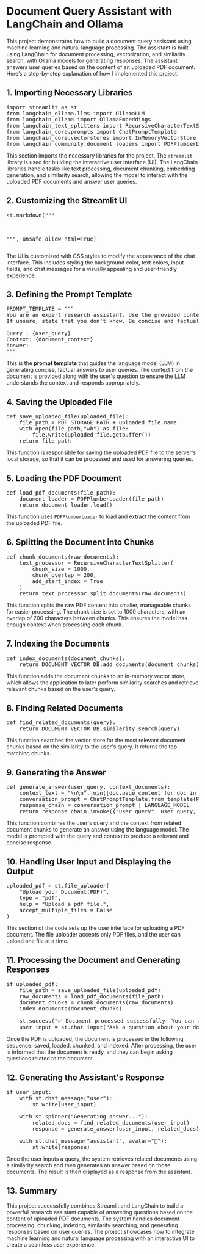 <h1>Document Query Assistant with LangChain and Ollama</h1>
<p>This project demonstrates how to build a document query assistant using machine learning and natural language processing. The assistant is built using LangChain for document processing, vectorization, and similarity search, with Ollama models for generating responses. The assistant answers user queries based on the content of an uploaded PDF document. Here’s a step-by-step explanation of how I implemented this project:</p>


<h2>1. Importing Necessary Libraries</h2>

<pre>
import streamlit as st
from langchain_ollama.llms import OllamaLLM
from langchain_ollama import OllamaEmbeddings
from langchain_text_splitters import RecursiveCharacterTextSplitter
from langchain_core.prompts import ChatPromptTemplate
from langchain_core.vectorstores import InMemoryVectorStore
from langchain_community.document_loaders import PDFPlumberLoader
</pre>

<p>This section imports the necessary libraries for the project. The <code>streamlit</code> library is used for building the interactive user interface (UI). The LangChain libraries handle tasks like text processing, document chunking, embedding generation, and similarity search, allowing the model to interact with the uploaded PDF documents and answer user queries.</p>

<h2>2. Customizing the Streamlit UI</h2>

<pre>
st.markdown("""
    <style>
    .stApp { ... }
    .stChatInput input { ... }
    .stChatMessage[data-testid="stChatMessage"]:nth-child(odd) { ... }
    .stChatMessage[data-testid="stChatMessage"]:nth-child(even) { ... }
    .stFileUploader { ... }
    h1, h2, h3 { ... }
    </style>
""", unsafe_allow_html=True)
</pre>

<p>The UI is customized with CSS styles to modify the appearance of the chat interface. This includes styling the background color, text colors, input fields, and chat messages for a visually appealing and user-friendly experience.</p>

<h2>3. Defining the Prompt Template</h2>

<pre>
PROMPT_TEMPLATE = """
You are an expert research assistant. Use the provided context to answer the query. 
If unsure, state that you don't know. Be concise and factual (max 3 sentences).

Query : {user_query}
Context: {document_context}
Answer:
"""
</pre>

<p>This is the <strong>prompt template</strong> that guides the language model (LLM) in generating concise, factual answers to user queries. The context from the document is provided along with the user's question to ensure the LLM understands the context and responds appropriately.</p>

<h2>4. Saving the Uploaded File</h2>

<pre>
def save_uploaded_file(uploaded_file):
    file_path = PDF_STORAGE_PATH + uploaded_file.name
    with open(file_path,"wb") as file:
        file.write(uploaded_file.getbuffer())
    return file_path
</pre>

<p>This function is responsible for saving the uploaded PDF file to the server's local storage, so that it can be processed and used for answering queries.</p>

<h2>5. Loading the PDF Document</h2>

<pre>
def load_pdf_documents(file_path):
    document_loader = PDFPlumberLoader(file_path)
    return document_loader.load()
</pre>

<p>This function uses <code>PDFPlumberLoader</code> to load and extract the content from the uploaded PDF file.</p>

<h2>6. Splitting the Document into Chunks</h2>

<pre>
def chunk_documents(raw_documents):
    text_processor = RecursiveCharacterTextSplitter(
        chunk_size = 1000,
        chunk_overlap = 200,
        add_start_index = True
    )
    return text_processor.split_documents(raw_documents)
</pre>

<p>This function splits the raw PDF content into smaller, manageable chunks for easier processing. The chunk size is set to 1000 characters, with an overlap of 200 characters between chunks. This ensures the model has enough context when processing each chunk.</p>

<h2>7. Indexing the Documents</h2>

<pre>
def index_documents(document_chunks):
    return DOCUMENT_VECTOR_DB.add_documents(document_chunks)
</pre>

<p>This function adds the document chunks to an in-memory vector store, which allows the application to later perform similarity searches and retrieve relevant chunks based on the user's query.</p>

<h2>8. Finding Related Documents</h2>

<pre>
def find_related_documents(query):
    return DOCUMENT_VECTOR_DB.similarity_search(query)
</pre>

<p>This function searches the vector store for the most relevant document chunks based on the similarity to the user's query. It returns the top matching chunks.</p>

<h2>9. Generating the Answer</h2>

<pre>
def generate_answer(user_query, context_documents):
    context_text = "\n\n".join([doc.page_content for doc in context_documents])
    conversation_prompt = ChatPromptTemplate.from_template(PROMPT_TEMPLATE)
    response_chain = conversation_prompt | LANGUAGE_MODEL
    return response_chain.invoke({"user_query": user_query, "document_context": context_text})
</pre>

<p>This function combines the user's query and the context from related document chunks to generate an answer using the language model. The model is prompted with the query and context to produce a relevant and concise response.</p>

<h2>10. Handling User Input and Displaying the Output</h2>

<pre>
uploaded_pdf = st.file_uploader(
    "Upload your Document(PDF)",
    type = "pdf",
    help = "Upload a pdf file.",
    accept_multiple_files = False
)
</pre>

<p>This section of the code sets up the user interface for uploading a PDF document. The file uploader accepts only PDF files, and the user can upload one file at a time.</p>

<h2>11. Processing the Document and Generating Responses</h2>

<pre>
if uploaded_pdf:
    file_path = save_uploaded_file(uploaded_pdf)
    raw_documents = load_pdf_documents(file_path)
    document_chunks = chunk_documents(raw_documents)
    index_documents(document_chunks)

    st.success("✅ Document processed successfully! You can ask your questions.")
    user_input = st.chat_input("Ask a question about your document")
</pre>

<p>Once the PDF is uploaded, the document is processed in the following sequence: saved, loaded, chunked, and indexed. After processing, the user is informed that the document is ready, and they can begin asking questions related to the document.</p>

<h2>12. Generating the Assistant's Response</h2>

<pre>
if user_input:
    with st.chat_message("user"):
        st.write(user_input)  

    with st.spinner("Generating answer..."):
        related_docs = find_related_documents(user_input)
        response = generate_answer(user_input, related_docs)

    with st.chat_message("assistant", avatar="🤖"):
        st.write(response)
</pre>

<p>Once the user inputs a query, the system retrieves related documents using a similarity search and then generates an answer based on those documents. The result is then displayed as a response from the assistant.</p>

<h2>13. Summary</h2>

<p>This project successfully combines Streamlit and LangChain to build a powerful research assistant capable of answering questions based on the content of uploaded PDF documents. The system handles document processing, chunking, indexing, similarity searching, and generating responses based on user queries. The project showcases how to integrate machine learning and natural language processing with an interactive UI to create a seamless user experience.</p>
